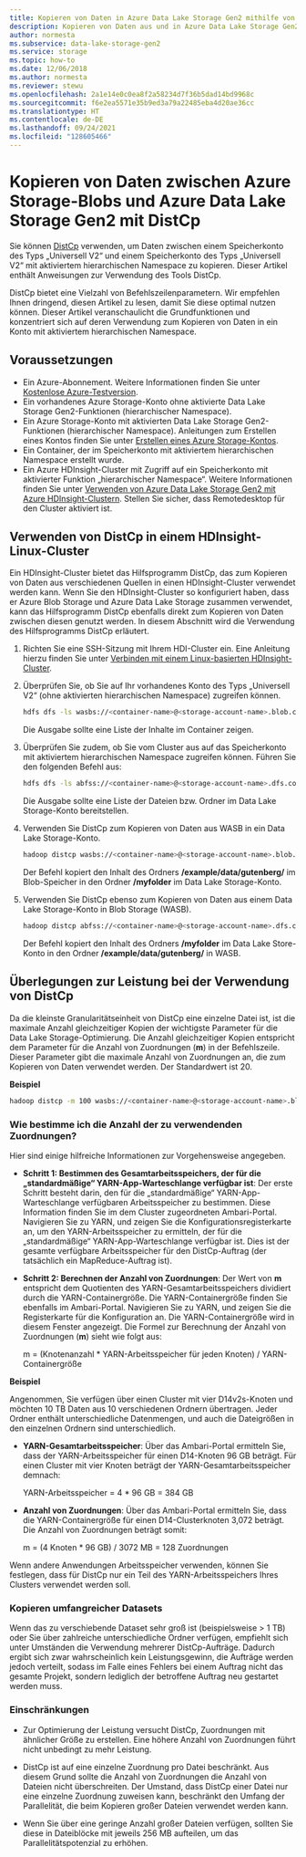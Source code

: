 ```yaml
---
title: Kopieren von Daten in Azure Data Lake Storage Gen2 mithilfe von DistCp | Microsoft-Dokumentation
description: Kopieren von Daten aus und in Azure Data Lake Storage Gen2 mit dem verteilten Kopiertool von Apache Hadoop (DistCp).
author: normesta
ms.subservice: data-lake-storage-gen2
ms.service: storage
ms.topic: how-to
ms.date: 12/06/2018
ms.author: normesta
ms.reviewer: stewu
ms.openlocfilehash: 2a1e14e0c0ea8f2a58234d7f36b5dad14bd9968c
ms.sourcegitcommit: f6e2ea5571e35b9ed3a79a22485eba4d20ae36cc
ms.translationtype: HT
ms.contentlocale: de-DE
ms.lasthandoff: 09/24/2021
ms.locfileid: "128605466"
---
```

# <a name="use-distcp-to-copy-data-between-azure-storage-blobs-and-azure-data-lake-storage-gen2"></a>Kopieren von Daten zwischen Azure Storage-Blobs und Azure Data Lake Storage Gen2 mit DistCp

Sie können [DistCp](https://hadoop.apache.org/docs/stable/hadoop-distcp/DistCp.html) verwenden, um Daten zwischen einem Speicherkonto des Typs „Universell V2“ und einem Speicherkonto des Typs „Universell V2“ mit aktiviertem hierarchischen Namespace zu kopieren. Dieser Artikel enthält Anweisungen zur Verwendung des Tools DistCp.

DistCp bietet eine Vielzahl von Befehlszeilenparametern. Wir empfehlen Ihnen dringend, diesen Artikel zu lesen, damit Sie diese optimal nutzen können. Dieser Artikel veranschaulicht die Grundfunktionen und konzentriert sich auf deren Verwendung zum Kopieren von Daten in ein Konto mit aktiviertem hierarchischen Namespace.

## <a name="prerequisites"></a>Voraussetzungen

- Ein Azure-Abonnement. Weitere Informationen finden Sie unter [Kostenlose Azure-Testversion](https://azure.microsoft.com/pricing/free-trial/).
- Ein vorhandenes Azure Storage-Konto ohne aktivierte Data Lake Storage Gen2-Funktionen (hierarchischer Namespace).
- Ein Azure Storage-Konto mit aktivierten Data Lake Storage Gen2-Funktionen (hierarchischer Namespace). Anleitungen zum Erstellen eines Kontos finden Sie unter [Erstellen eines Azure Storage-Kontos](../common/storage-account-create.md).
- Ein Container, der im Speicherkonto mit aktiviertem hierarchischen Namespace erstellt wurde.
- Ein Azure HDInsight-Cluster mit Zugriff auf ein Speicherkonto mit aktivierter Funktion „hierarchischer Namespace“. Weitere Informationen finden Sie unter [Verwenden von Azure Data Lake Storage Gen2 mit Azure HDInsight-Clustern](../../hdinsight/hdinsight-hadoop-use-data-lake-storage-gen2.md?toc=%2fazure%2fstorage%2fblobs%2ftoc.json). Stellen Sie sicher, dass Remotedesktop für den Cluster aktiviert ist.

## <a name="use-distcp-from-an-hdinsight-linux-cluster"></a>Verwenden von DistCp in einem HDInsight-Linux-Cluster

Ein HDInsight-Cluster bietet das Hilfsprogramm DistCp, das zum Kopieren von Daten aus verschiedenen Quellen in einen HDInsight-Cluster verwendet werden kann. Wenn Sie den HDInsight-Cluster so konfiguriert haben, dass er Azure Blob Storage und Azure Data Lake Storage zusammen verwendet, kann das Hilfsprogramm DistCp ebenfalls direkt zum Kopieren von Daten zwischen diesen genutzt werden. In diesem Abschnitt wird die Verwendung des Hilfsprogramms DistCp erläutert.

1. Richten Sie eine SSH-Sitzung mit Ihrem HDI-Cluster ein. Eine Anleitung hierzu finden Sie unter [Verbinden mit einem Linux-basierten HDInsight-Cluster](../../hdinsight/hdinsight-hadoop-linux-use-ssh-unix.md).

2. Überprüfen Sie, ob Sie auf Ihr vorhandenes Konto des Typs „Universell V2“ (ohne aktivierten hierarchischen Namespace) zugreifen können.

    ```bash
    hdfs dfs -ls wasbs://<container-name>@<storage-account-name>.blob.core.windows.net/
    ```

   Die Ausgabe sollte eine Liste der Inhalte im Container zeigen.

3. Überprüfen Sie zudem, ob Sie vom Cluster aus auf das Speicherkonto mit aktiviertem hierarchischen Namespace zugreifen können. Führen Sie den folgenden Befehl aus:

    ```bash
    hdfs dfs -ls abfss://<container-name>@<storage-account-name>.dfs.core.windows.net/
    ```

    Die Ausgabe sollte eine Liste der Dateien bzw. Ordner im Data Lake Storage-Konto bereitstellen.

4. Verwenden Sie DistCp zum Kopieren von Daten aus WASB in ein Data Lake Storage-Konto.

    ```bash
    hadoop distcp wasbs://<container-name>@<storage-account-name>.blob.core.windows.net/example/data/gutenberg abfss://<container-name>@<storage-account-name>.dfs.core.windows.net/myfolder
    ```

    Der Befehl kopiert den Inhalt des Ordners **/example/data/gutenberg/** im Blob-Speicher in den Ordner **/myfolder** im Data Lake Storage-Konto.

5. Verwenden Sie DistCp ebenso zum Kopieren von Daten aus einem Data Lake Storage-Konto in Blob Storage (WASB).

    ```bash
    hadoop distcp abfss://<container-name>@<storage-account-name>.dfs.core.windows.net/myfolder wasbs://<container-name>@<storage-account-name>.blob.core.windows.net/example/data/gutenberg
    ```

    Der Befehl kopiert den Inhalt des Ordners **/myfolder** im Data Lake Store-Konto in den Ordner **/example/data/gutenberg/** in WASB.

## <a name="performance-considerations-while-using-distcp"></a>Überlegungen zur Leistung bei der Verwendung von DistCp

Da die kleinste Granularitätseinheit von DistCp eine einzelne Datei ist, ist die maximale Anzahl gleichzeitiger Kopien der wichtigste Parameter für die Data Lake Storage-Optimierung. Die Anzahl gleichzeitiger Kopien entspricht dem Parameter für die Anzahl von Zuordnungen (**m**) in der Befehlszeile. Dieser Parameter gibt die maximale Anzahl von Zuordnungen an, die zum Kopieren von Daten verwendet werden. Der Standardwert ist 20.

**Beispiel**

```bash
hadoop distcp -m 100 wasbs://<container-name>@<storage-account-name>.blob.core.windows.net/example/data/gutenberg abfss://<container-name>@<storage-account-name>.dfs.core.windows.net/myfolder
```

### <a name="how-do-i-determine-the-number-of-mappers-to-use"></a>Wie bestimme ich die Anzahl der zu verwendenden Zuordnungen?

Hier sind einige hilfreiche Informationen zur Vorgehensweise angegeben.

- **Schritt 1: Bestimmen des Gesamtarbeitsspeichers, der für die „standardmäßige“ YARN-App-Warteschlange verfügbar ist**: Der erste Schritt besteht darin, den für die „standardmäßige“ YARN-App-Warteschlange verfügbaren Arbeitsspeicher zu bestimmen. Diese Information finden Sie im dem Cluster zugeordneten Ambari-Portal. Navigieren Sie zu YARN, und zeigen Sie die Konfigurationsregisterkarte an, um den YARN-Arbeitsspeicher zu ermitteln, der für die „standardmäßige“ YARN-App-Warteschlange verfügbar ist. Dies ist der gesamte verfügbare Arbeitsspeicher für den DistCp-Auftrag (der tatsächlich ein MapReduce-Auftrag ist).

- **Schritt 2: Berechnen der Anzahl von Zuordnungen**: Der Wert von **m** entspricht dem Quotienten des YARN-Gesamtarbeitsspeichers dividiert durch die YARN-Containergröße. Die YARN-Containergröße finden Sie ebenfalls im Ambari-Portal. Navigieren Sie zu YARN, und zeigen Sie die Registerkarte für die Konfiguration an. Die YARN-Containergröße wird in diesem Fenster angezeigt. Die Formel zur Berechnung der Anzahl von Zuordnungen (**m**) sieht wie folgt aus:

    m = (Knotenanzahl * YARN-Arbeitsspeicher für jeden Knoten) / YARN-Containergröße

**Beispiel**

Angenommen, Sie verfügen über einen Cluster mit vier D14v2s-Knoten und möchten 10 TB Daten aus 10 verschiedenen Ordnern übertragen. Jeder Ordner enthält unterschiedliche Datenmengen, und auch die Dateigrößen in den einzelnen Ordnern sind unterschiedlich.

- **YARN-Gesamtarbeitsspeicher**: Über das Ambari-Portal ermitteln Sie, dass der YARN-Arbeitsspeicher für einen D14-Knoten 96 GB beträgt. Für einen Cluster mit vier Knoten beträgt der YARN-Gesamtarbeitsspeicher demnach:

    YARN-Arbeitsspeicher = 4 * 96 GB = 384 GB

- **Anzahl von Zuordnungen**: Über das Ambari-Portal ermitteln Sie, dass die YARN-Containergröße für einen D14-Clusterknoten 3,072 beträgt. Die Anzahl von Zuordnungen beträgt somit:

    m = (4 Knoten * 96 GB) / 3072 MB = 128 Zuordnungen

Wenn andere Anwendungen Arbeitsspeicher verwenden, können Sie festlegen, dass für DistCp nur ein Teil des YARN-Arbeitsspeichers Ihres Clusters verwendet werden soll.

### <a name="copying-large-datasets"></a>Kopieren umfangreicher Datasets

Wenn das zu verschiebende Dataset sehr groß ist (beispielsweise > 1 TB) oder Sie über zahlreiche unterschiedliche Ordner verfügen, empfiehlt sich unter Umständen die Verwendung mehrerer DistCp-Aufträge. Dadurch ergibt sich zwar wahrscheinlich kein Leistungsgewinn, die Aufträge werden jedoch verteilt, sodass im Falle eines Fehlers bei einem Auftrag nicht das gesamte Projekt, sondern lediglich der betroffene Auftrag neu gestartet werden muss.

### <a name="limitations"></a>Einschränkungen

- Zur Optimierung der Leistung versucht DistCp, Zuordnungen mit ähnlicher Größe zu erstellen. Eine höhere Anzahl von Zuordnungen führt nicht unbedingt zu mehr Leistung.

- DistCp ist auf eine einzelne Zuordnung pro Datei beschränkt. Aus diesem Grund sollte die Anzahl von Zuordnungen die Anzahl von Dateien nicht überschreiten. Der Umstand, dass DistCp einer Datei nur eine einzelne Zuordnung zuweisen kann, beschränkt den Umfang der Parallelität, die beim Kopieren großer Dateien verwendet werden kann.

- Wenn Sie über eine geringe Anzahl großer Dateien verfügen, sollten Sie diese in Dateiblöcke mit jeweils 256 MB aufteilen, um das Parallelitätspotenzial zu erhöhen.
